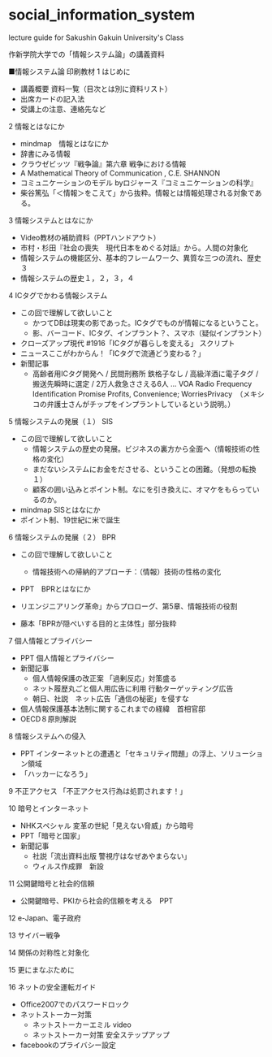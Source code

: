 # social_information_system
lecture guide for Sakushin Gakuin University's Class

作新学院大学での「情報システム論」の講義資料

■情報システム論 印刷教材 
1 はじめに 
- 講義概要 資料一覧（目次とは別に資料リスト） 
- 出席カードの記入法 
- 受講上の注意、連絡先など

2 情報とはなにか 
- mindmap　情報とはなにか 
- 辞書にみる情報 
- クラウゼビッツ『戦争論』第六章 戦争における情報 
- A Mathematical Theory of Communication , C.E. SHANNON 
- コミュニケーションのモデル byロジャース『コミュニケーションの科学』 
- 柴谷篤弘「＜情報＞をこえて」から抜粋。情報とは情報処理される対象である。

3 情報システムとはなにか 
- Video教材の補助資料（PPTハンドアウト） 
- 市村・杉田『社会の喪失　現代日本をめぐる対話』から。人間の対象化 
- 情報システムの機能区分、基本的フレームワーク、異質な三つの流れ、歴史３ 
- 情報システムの歴史１，２，３，４

4 ICタグでかわる情報システム 
- この回で理解して欲しいこと 
  - かつてDBは現実の影であった。ICタグでものが情報になるということ。  
  - 影、バーコード、ICタグ、インプラント？、スマホ（疑似インプラント）
- クローズアップ現代 #1916「ICタグが暮らしを変える」 スクリプト 
- ニュースここがわからん！「ICタグで流通どう変わる？」 
- 新聞記事 
  - 高齢者用ICタグ開発へ / 民間刑務所 鉄格子なし / 高級洋酒に電子タグ / 搬送先瞬時に選定 / 2万人救急ささえる6人 ... VOA Radio Frequency Identification Promise Profits, Convenience; WorriesPrivacy　（メキシコの弁護士さんがチップをインプラントしているという説明。）

5 情報システムの発展（１） SIS 
- この回で理解して欲しいこと 
  - 情報システムの歴史の発展。ビジネスの裏方から全面へ（情報技術の性格の変化） 
  - まだないシステムにお金をださせる、ということの困難。（発想の転換１）
  - 顧客の囲い込みとポイント制。なにを引き換えに、オマケをもらっているのか。 
- mindmap SISとはなにか 
- ポイント制、19世紀に米で誕生

6 情報システムの発展（２） BPR 
- この回で理解して欲しいこと 
  - 情報技術への帰納的アプローチ：（情報）技術の性格の変化

- PPT　BPRとはなにか 
- リエンジニアリング革命」からプロローグ、第5章、情報技術の役割 
- 藤本「BPRが隠ぺいする目的と主体性」部分抜粋

7 個人情報とプライバシー 
- PPT 個人情報とプライバシー 
- 新聞記事 
  - 個人情報保護の改正案 「過剰反応」対策盛る
  - ネット履歴丸ごと個人用広告に利用 行動ターゲッティング広告 
  - 朝日、社説　ネット広告「通信の秘密」を侵すな 
- 個人情報保護基本法制に関するこれまでの経緯　首相官邸 
- OECD８原則解説

8 情報システムへの侵入 
- PPT インターネットとの遭遇と「セキュリティ問題」の浮上、ソリューション領域 
- 「ハッカーになろう」

9 不正アクセス 「不正アクセス行為は処罰されます！」

10 暗号とインターネット 
- NHKスペシャル 変革の世紀「見えない脅威」から暗号 
- PPT「暗号と国家」 
- 新聞記事 
  - 社説「流出資料出版 警視庁はなぜあやまらない」 
  - ウィルス作成罪　新設

11 公開鍵暗号と社会的信頼 
- 公開鍵暗号、PKIから社会的信頼を考える　PPT

12 e-Japan、電子政府

13 サイバー戦争

14 関係の対称性と対象化

15 更にまなぶために

16 ネットの安全運転ガイド 
- Office2007でのパスワードロック 
- ネットストーカー対策 
  - ネットストーカーエミル video 
  - ネットストーカー対策 安全ステップアップ 
- facebookのプライバシー設定
